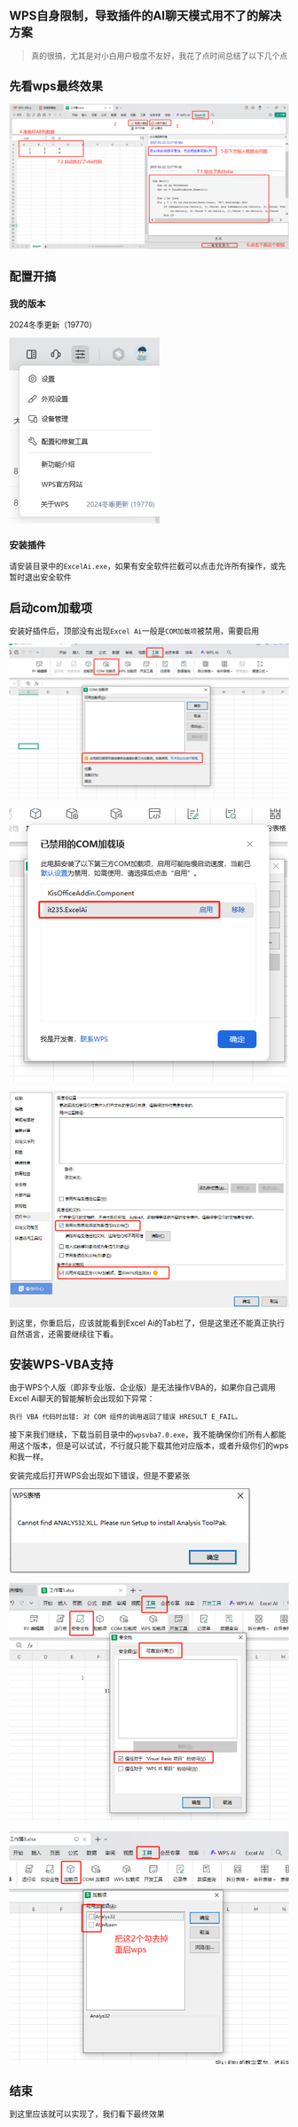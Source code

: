 ## WPS自身限制，导致插件的AI聊天模式用不了的解决方案

>  真的很搞，尤其是对小白用户极度不友好，我花了点时间总结了以下几个点

## 先看wps最终效果

![1740199187275](./WPS一定先看我.assets/1740199187275.png)

## 配置开搞

### 我的版本

2024冬季更新（19770）

![1740198094310](./WPS一定先看我.assets/1740198094310.png)

### 安装插件

请安装目录中的`ExcelAi.exe`，如果有安全软件拦截可以点击允许所有操作，或先暂时退出安全软件

## 启动com加载项

安装好插件后，顶部没有出现`Excel Ai`一般是`COM加载项`被禁用，需要启用

![1740195380482](./WPS一定先看我.assets/1740195380482.png)

![1740195380482](./WPS一定先看我.assets/1740195399332.png)

![1740195839271](./WPS一定先看我.assets/1740195839271.png)

到这里，你重启后，应该就能看到Excel Ai的Tab栏了，但是这里还不能真正执行自然语言，还需要继续往下看。

## 安装WPS-VBA支持

由于WPS个人版（即非专业版、企业版）是无法操作VBA的，如果你自己调用Excel Ai聊天的智能解析会出现如下异常：

```text
执行 VBA 代码时出错: 对 COM 组件的调用返回了错误 HRESULT E_FAIL。
```



接下来我们继续，下载当前目录中的`wpsvba7.0.exe`，我不能确保你们所有人都能用这个版本，但是可以试试，不行就只能下载其他对应版本，或者升级你们的wps和我一样。

安装完成后打开WPS会出现如下错误，但是不要紧张

![1740197589412](./WPS一定先看我.assets/1740197589412.png)

![1740197211487](./WPS一定先看我.assets/1740197211487.png)



![1740197850205](./WPS一定先看我.assets/1740197850205.png)



## 结束

到这里应该就可以实现了，我们看下最终效果